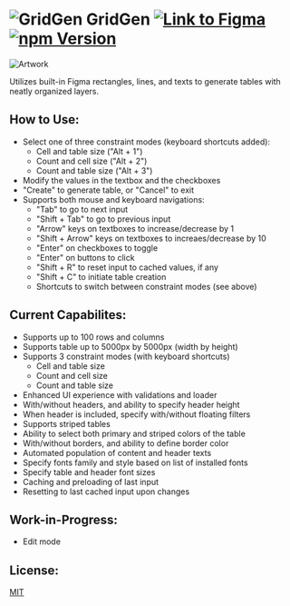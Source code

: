# ![GridGen](https://raw.githubusercontent.com/stevahnes/figma-plugins/master/packages/figma-gridgen/media/icon.svg?sanitize=true) GridGen [![Link to Figma](https://badgen.net/badge/figma/@gridgen/purple)](https://www.figma.com/c/plugin/796759972238579874) [![npm Version](https://badgen.net/npm/v/figma-gridgen?icon=npm)](https://www.npmjs.com/package/figma-gridgen)

![Artwork](https://raw.githubusercontent.com/stevahnes/figma-plugins/master/packages/figma-gridgen/media/artwork.jpeg?sanitize=true)

Utilizes built-in Figma rectangles, lines, and texts to generate tables with neatly organized layers.

## How to Use:

- Select one of three constraint modes (keyboard shortcuts added):
  - Cell and table size ("Alt + 1")
  - Count and cell size ("Alt + 2")
  - Count and table size ("Alt + 3")
- Modify the values in the textbox and the checkboxes
- "Create" to generate table, or "Cancel" to exit
- Supports both mouse and keyboard navigations:
  - "Tab" to go to next input
  - "Shift + Tab" to go to previous input
  - "Arrow" keys on textboxes to increase/decrease by 1
  - "Shift + Arrow" keys on textboxes to increaes/decrease by 10
  - "Enter" on checkboxes to toggle
  - "Enter" on buttons to click
  - "Shift + R" to reset input to cached values, if any
  - "Shift + C" to initiate table creation
  - Shortcuts to switch between constraint modes (see above)

## Current Capabilites:

- Supports up to 100 rows and columns
- Supports table up to 5000px by 5000px (width by height)
- Supports 3 constraint modes (with keyboard shortcuts)
  - Cell and table size
  - Count and cell size
  - Count and table size
- Enhanced UI experience with validations and loader
- With/without headers, and ability to specify header height
- When header is included, specify with/without floating filters
- Supports striped tables
- Ability to select both primary and striped colors of the table
- With/without borders, and ability to define border color
- Automated population of content and header texts
- Specify fonts family and style based on list of installed fonts
- Specify table and header font sizes
- Caching and preloading of last input
- Resetting to last cached input upon changes

## Work-in-Progress:

- Edit mode

## License:

[MIT](/LICENSE)
